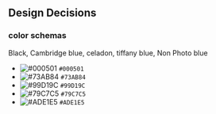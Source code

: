 ## Design Decisions

### color schemas
Black, Cambridge blue, celadon, tiffany blue, Non Photo blue

- ![#000501](https://placehold.co/15x15/000501/000501.png) `#000501`
- ![#73AB84](https://placehold.co/15x15/73AB84/73AB84.png) `#73AB84`
- ![#99D19C](https://placehold.co/15x15/99D19C/99D19C.png) `#99D19C`
- ![#79C7C5](https://placehold.co/15x15/79C7C5/79C7C5.png) `#79C7C5`
- ![#ADE1E5](https://placehold.co/15x15/99D19C/99D19C.png) `#ADE1E5`
